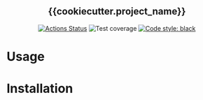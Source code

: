 <h2 align="center"> {{cookiecutter.project_name}}</h2>

<p align="center">
<a href="https://github.com/{{cookiecutter.github_username}}/{{cookiecutter.project_slug}}/actions/workflows/main.yml"><img alt="Actions Status" src="https://github.com/{{cookiecutter.github_username}}/{{cookiecutter.project_slug}}/actions/workflows/main.yml/badge.svg?branch=main"></a>
<a><img alt="Test coverage" src="https://img.shields.io/endpoint?url=https://gist.githubusercontent.com/dobraczka/{{cookiecutter.gist_id}}/raw/{{cookiecutter.gist_name}}"></a>
<a href="https://github.com/psf/black"><img alt="Code style: black" src="https://img.shields.io/badge/code%20style-black-000000.svg"></a>
</p>

Usage
=====

Installation
============

